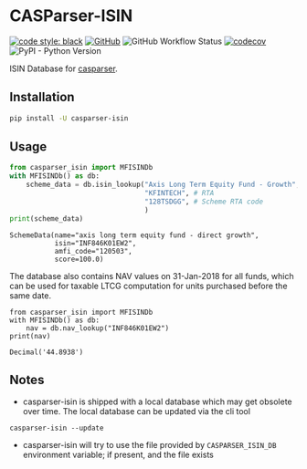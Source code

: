 # CASParser-ISIN

[![code style: black](https://img.shields.io/badge/code%20style-black-000000.svg)](https://github.com/psf/black)
[![GitHub](https://img.shields.io/github/license/codereverser/casparser)](https://github.com/codereverser/casparser/blob/main/LICENSE)
![GitHub Workflow Status](https://img.shields.io/github/workflow/status/codereverser/casparser-isin/run-tests)
[![codecov](https://codecov.io/gh/codereverser/casparser-isin/branch/main/graph/badge.svg?token=MQ8ZEVTG1B)](https://codecov.io/gh/codereverser/casparser-isin)
![PyPI - Python Version](https://img.shields.io/pypi/pyversions/casparser-isin)

ISIN Database for [casparser](https://github.com/codereverser/casparser).

## Installation
```bash
pip install -U casparser-isin
``` 

## Usage


```python
from casparser_isin import MFISINDb
with MFISINDb() as db:
    scheme_data = db.isin_lookup("Axis Long Term Equity Fund - Growth",  # scheme name
                                 "KFINTECH", # RTA
                                 "128TSDGG", # Scheme RTA code
                                 )
print(scheme_data)
```
```
SchemeData(name="axis long term equity fund - direct growth", 
           isin="INF846K01EW2", 
           amfi_code="120503", 
           score=100.0)
```

The database also contains NAV values on 31-Jan-2018 for all funds, which can be used for 
taxable LTCG computation for units purchased before the same date.  

```
from casparser_isin import MFISINDb
with MFISINDb() as db:
    nav = db.nav_lookup("INF846K01EW2")
print(nav)
```
```
Decimal('44.8938')
```


## Notes

- casparser-isin is shipped with a local database which may get obsolete over time. The local 
database can be updated via the cli tool 

```shell
casparser-isin --update
```

- casparser-isin will try to use the file provided by `CASPARSER_ISIN_DB` environment variable; if present, and the file exists